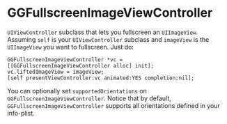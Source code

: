 GGFullscreenImageViewController
===============================

`UIViewController` subclass that lets you fullscreen an `UIImageView`. Assuming `self` is your `UIViewController` subclass and `imageView` is the `UIImageView` you want to fullscreen. Just do:

    GGFullscreenImageViewController *vc = [[GGFullscreenImageViewController alloc] init];
    vc.liftedImageView = imageView;
    [self presentViewController:vc animated:YES completion:nil];

You can optionally set `supportedOrientations` on `GGFullscreenImageViewController`. Notice that by default, `GGFullscreenImageViewController` supports all orientations defined in your info-plist.
